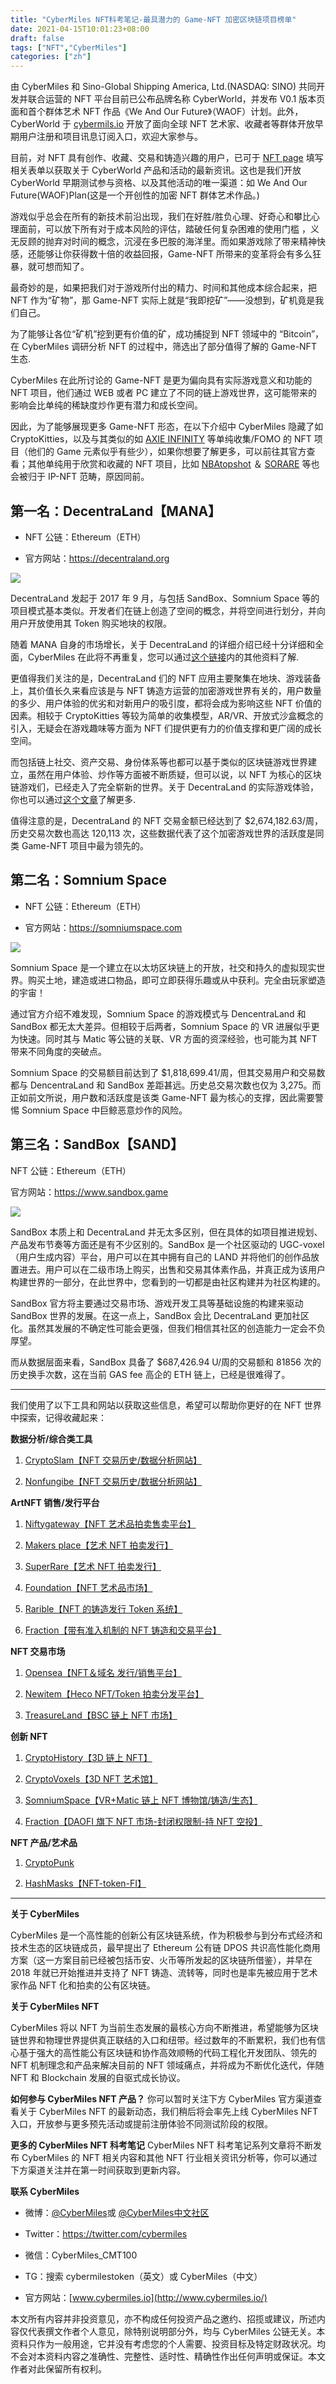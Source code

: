 ```yaml
---
title: "CyberMiles NFT科考笔记-最具潜力的 Game-NFT 加密区块链项目榜单"
date: 2021-04-15T10:01:23+08:00
draft: false
tags: ["NFT","CyberMiles"] 
categories: ["zh"] 
---
```





由 CyberMiles 和 Sino-Global Shipping America, Ltd.(NASDAQ: SINO) 共同开发并联合运营的 NFT 平台目前已公布品牌名称 CyberWorld，并发布 V0.1 版本页面和首个群体艺术 NFT 作品《We And Our Future》（WAOF）计划。此外，CyberWorld 于 [cybermils.io](http://cybermils.io/) 开放了面向全球 NFT 艺术家、收藏者等群体开放早期用户注册和项目讯息订阅入口，欢迎大家参与。


目前，对 NFT 具有创作、收藏、交易和铸造兴趣的用户，已可于 [NFT page](https://cybermiles.io/en-us/nft/nft/) 填写相关表单以获取关于 CyberWorld 产品和活动的最新资讯。这也是我们开放 CyberWorld 早期测试参与资格、以及其他活动的唯一渠道：如 We And Our Future(WAOF)Plan(这是一个开创性的加密 NFT 群体艺术作品。)


游戏似乎总会在所有的新技术前沿出现，我们在好胜/胜负心理、好奇心和攀比心理面前，可以放下所有对于成本风险的评估，踏破任何复杂困难的使用门槛 ，义无反顾的抛弃对时间的概念，沉浸在多巴胺的海洋里。而如果游戏除了带来精神快感，还能够让你获得数十倍的收益回报，Game-NFT 所带来的变革将会有多么狂暴，就可想而知了。


最奇妙的是，如果把我们对于游戏所付出的精力、时间和其他成本综合起来，把 NFT 作为“矿物”，那 Game-NFT 实际上就是“我即挖矿”——没想到，矿机竟是我们自己。

为了能够让各位“矿机”挖到更有价值的矿，成功捕捉到 NFT 领域中的 “Bitcoin”，在 CyberMiles 调研分析 NFT 的过程中，筛选出了部分值得了解的  Game-NFT 生态.

CyberMiles 在此所讨论的 Game-NFT 是更为偏向具有实际游戏意义和功能的 NFT 项目，他们通过 WEB 或者 PC 建立了不同的链上游戏世界，这可能带来的影响会比单纯的稀缺度炒作更有潜力和成长空间。

因此，为了能够展现更多 Game-NFT 形态，在以下介绍中 CyberMiles 隐藏了如 CryptoKitties，以及与其类似的如 [AXIE INFINITY](https://nonfungible.com/market/history/axieinfinity) 等单纯收集/FOMO 的 NFT 项目（他们的 Game 元素似乎有些少），如果你想要了解更多，可以前往其官方查看；其他单纯用于欣赏和收藏的 NFT 项目，比如 [NBAtopshot](https://www.nbatopshot.com)  ＆ [SORARE](https://sorare.com) 等也会被归于 IP-NFT 范畴，原因同前。

## 第一名：DecentraLand【MANA】

* NFT 公链：Ethereum（ETH）

* 官方网站：https://decentraland.org 

![](/images/20210415-nft-04-01.jpg)

DecentraLand 发起于 2017 年 9 月，与包括 SandBox、Somnium Space 等的项目模式基本类似。开发者们在链上创造了空间的概念，并将空间进行划分，并向用户开放使用其 Token 购买地块的权限。

随着 MANA 自身的市场增长，关于 DecentraLand 的详细介绍已经十分详细和全面，CyberMiles 在此将不再重复，您可以通过[这个链接](https://www.chainnews.com/articles/751673635605.htm)内的其他资料了解.

更值得我们关注的是，DecentraLand 们的 NFT 应用主要聚集在地块、游戏装备上，其价值长久来看应该是与 NFT 铸造方运营的加密游戏世界有关的，用户数量的多少、用户体验的优劣和对新用户的吸引度，都将会成为影响这些 NFT 价值的因素。相较于 CryptoKitties 等较为简单的收集模型，AR/VR、开放式沙盒概念的引入，无疑会在游戏趣味等方面为 NFT 们提供更有力的价值支撑和更广阔的成长空间。

而包括链上社交、资产交易、身份体系等也都可以基于类似的区块链游戏世界建立，虽然在用户体验、炒作等方面被不断质疑，但可以说，以 NFT 为核心的区块链游戏们，已经走入了完全崭新的世界。关于 DecentraLand 的实际游戏体验，你也可以通过[这个文章](https://www.chainnews.com/articles/609735142416.htm)了解更多.

值得注意的是，DecentraLand 的 NFT 交易金额已经达到了 $2,674,182.63/周，历史交易次数也高达 120,113 次，这些数据代表了这个加密游戏世界的活跃度是同类 Game-NFT 项目中最为领先的。


## 第二名：Somnium Space

* NFT 公链：Ethereum（ETH）

* 官方网站：https://somniumspace.com

![](/images/20210415-nft-04-02.jpg)

Somnium Space 是一个建立在以太坊区块链上的开放，社交和持久的虚拟现实世界。购买土地，建造或进口物品，即可立即获得乐趣或从中获利。完全由玩家塑造的宇宙！

通过官方介绍不难发现，Somnium Space 的游戏模式与 DencentraLand 和 SandBox 都无太大差异。但相较于后两者，Somnium Space 的 VR 进展似乎更为快速。同时其与 Matic 等公链的关联、VR 方面的资深经验，也可能为其 NFT 带来不同角度的突破点。

Somnium Space 的交易额目前达到了 $1,818,699.41/周，但其交易用户和交易数都与 DencentraLand 和 SandBox 差距甚远。历史总交易次数也仅为 3,275。而正如前文所说，用户数和活跃度是该类 Game-NFT 最为核心的支撑，因此需要警惕 Somnium Space 中巨鲸恶意炒作的风险。

## 第三名：SandBox【SAND】

NFT 公链：Ethereum（ETH）

官方网站：https://www.sandbox.game

![](/images/20210415-nft-04-03.jpg)

SandBox 本质上和 DecentraLand 并无太多区别，但在具体的如项目推进规划、产品发布节奏等方面还是有不少区别的。SandBox 是一个社区驱动的 UGC-voxel （用户生成内容）平台，用户可以在其中拥有自己的 LAND 并将他们的创作品放置进去。用户可以在二级市场上购买，出售和交易其体素作品，并真正成为该用户构建世界的一部分，在此世界中，您看到的一切都是由社区构建并为社区构建的。

SandBox 官方将主要通过交易市场、游戏开发工具等基础设施的构建来驱动 SandBox 世界的发展。在这一点上，SandBox 会比 DecentraLand 更加社区化。虽然其发展的不确定性可能会更强，但我们相信其社区的创造能力一定会不负厚望。

而从数据层面来看，SandBox 具备了 $687,426.94 U/周的交易额和 81856 次的历史换手次数，这在当前 GAS fee 高企的 ETH 链上，已经是很难得了。

* * *
我们使用了以下工具和网站以获取这些信息，希望可以帮助你更好的在 NFT 世界中探索，记得收藏起来：

**数据分析/综合类工具**

1. [CryptoSlam【NFT 交易历史/数据分析网站】](https://cryptoslam.io/)

2. [Nonfungibe【NFT 交易历史/数据分析网站】](https://nonfungible.com/)

**ArtNFT 销售/发行平台**

1. [Niftygateway【NFT 艺术品拍卖售卖平台】](https://niftygateway.com/)

2. [Makers place【艺术 NFT 拍卖发行】](https://makersplace.com/)

3. [SuperRare【艺术 NFT 拍卖发行】](https://superrare.co/)

4. [Foundation【NFT 艺术品市场】](https://foundation.app/)

5. [Rarible【NFT 的铸造发行 Token 系统】](https://rarible.com/)

6. [Fraction【带有准入机制的 NFT 铸造和交易平台】](https://fraction.art/)

**NFT 交易市场**

1. [Opensea【NFT＆域名 发行/销售平台】](https://opensea.io/)

2. [Newitem【Heco NFT/Token 拍卖分发平台】](https://www.newitem.finance/)
3. [TreasureLand【BSC 链上 NFT 市场】](https://treasureland.market/)

**创新 NFT**
1. [CryptoHistory【3D 链上 NFT】](https://www.cryptohistory.art/)

2. [CryptoVoxels【3D NFT 艺术馆】](https://www.cryptovoxels.com/)

3. [SomniumSpace【VR+Matic 链上 NFT 博物馆/铸造/生态】](https://somniumspace.com/)

4. [Fraction【DAOFI 旗下 NFT 市场-封闭权限制-持 NFT 空投】](https://fraction.art/)

**NFT 产品/艺术品**

1. [CryptoPunk](https://www.larvalabs.com/cryptopunks)

2. [HashMasks【NFT-token-FI】](https://www.thehashmasks.com/)
* * *
**关于 CyberMiles**

CyberMiles 是一个高性能的创新公有区块链系统，作为积极参与到分布式经济和技术生态的区块链成员，最早提出了 Ethereum 公有链 DPOS 共识高性能化商用方案（这一方案目前已经被包括币安、火币等所发起的区块链所借鉴），并早在 2018 年就已开始推进并支持了 NFT 铸造、流转等，同时也是率先被应用于艺术家作品 NFT 化和拍卖的公有区块链。

**关于 CyberMiles NFT**

CyberMiles 将以 NFT 为当前生态发展的最核心方向不断推进，希望能够为区块链世界和物理世界提供真正联结的入口和纽带。经过数年的不断累积，我们也有信心基于强大的高性能公有区块链和协作高效顺畅的代码工程化开发团队、领先的 NFT 机制理念和产品来解决目前的 NFT 领域痛点，并将成为不断优化迭代，伴随 NFT 和 Blockchain 发展的自驱式成长协议。

**如何参与 CyberMiles NFT 产品？**
你可以暂时关注下方 CyberMiles 官方渠道查看关于 CyberMiles NFT 的最新动态，我们稍后将会率先上线 CyberMiles NFT 入口，开放参与更多预先活动或提前注册体验不同测试阶段的权限。

**更多的 CyberMiles NFT 科考笔记**
CyberMiles NFT 科考笔记系列文章将不断发布 CyberMiles 的 NFT 相关内容和其他 NFT 行业相关资讯分析等，你可以通过下方渠道关注并在第一时间获取到更新内容。

**联系 CyberMiles**


* 微博：[@CyberMiles](https://weibo.com/u/6394162797)或 [@CyberMiles中文社区](https://weibo.com/u/6394162797)

* Twitter：https://twitter.com/cybermiles

* 微信：CyberMiles_CMT100

* TG：搜索 cybermilestoken（英文）或 CyberMiles（中文）

* 官方网站：[www.cybermiles.io](http://www.cybermiles.io/)


本文所有内容并非投资意见，亦不构成任何投资产品之邀约、招揽或建议，所述内容仅代表撰文作者个人意见，除特别说明部分外，均与 CyberMiles 公链无关。本资料只作为一般用途，它并没有考虑您的个人需要、投资目标及特定财政状况。均不会对本资料内容之准确性、完整性、适时性、精确性作出任何声明或保证。本文作者对此保留所有权利。

